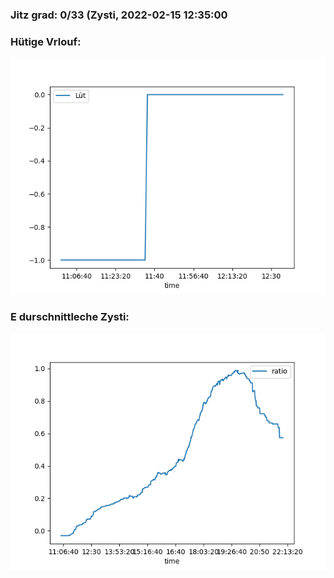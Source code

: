 ### Jitz grad: 0/33 (Zysti, 2022-02-15 12:35:00

### Hütige Vrlouf:
![Graph](Today.png)

### E durschnittleche Zysti:
![Graph](Zysti.png)